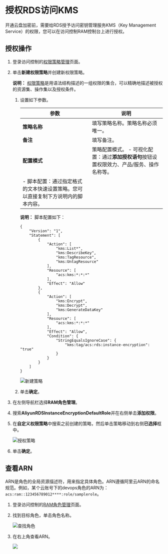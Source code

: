 # 授权RDS访问KMS

开通云盘加密前，需要给RDS授予访问密钥管理服务KMS（Key Management Service）的权限，您可以在访问控制RAM控制台上进行授权。

## 授权操作

1.  登录访问控制的[权限策略管理](https://ram.console.aliyun.com/policies)页面。

2.  单击**新建权限策略**并创建新权限策略。

    **说明：** [权限策略](https://www.alibabacloud.com/help/zh/doc-detail/28628.htm)是用语法结构描述的一组权限的集合，可以精确地描述被授权的资源集、操作集以及授权条件。

    1.  设置如下参数。

        |参数|说明|
        |--|--|
        |**策略名称**|填写策略名称。策略名称必须唯一。|
        |**备注**|填写备注。|
        |**配置模式**|策略配置模式。         -   可视化配置：通过**添加授权语句**按钮设置权限效力、产品/服务、操作名称等。
        -   脚本配置：通过指定格式的文本快速设置策略。您可以直接复制下方说明内的脚本内容。 |

        **说明：** 脚本配置如下：

        ```
        {
            "Version": "1",
            "Statement": [
                {
                    "Action": [
                        "kms:List*",
                        "kms:DescribeKey",
                        "kms:TagResource",
                        "kms:UntagResource"
                    ],
                    "Resource": [
                        "acs:kms:*:*:*"
                    ],
                    "Effect": "Allow"
                },
                {
                    "Action": [
                        "kms:Encrypt",
                        "kms:Decrypt",
                        "kms:GenerateDataKey"
                    ],
                    "Resource": [
                        "acs:kms:*:*:*"
                    ],
                    "Effect": "Allow",
                    "Condition": {
                        "StringEqualsIgnoreCase": {
                            "kms:tag/acs:rds:instance-encryption": "true"
                        }
                    }
                }
            ]
        }
        ```

        ![新建策略](https://static-aliyun-doc.oss-cn-hangzhou.aliyuncs.com/assets/img/zh-CN/6323729951/p66333.png)

    2.  单击**确定**。

3.  在左侧导航栏选择**RAM角色管理**。

4.  搜索**AliyunRDSInstanceEncryptionDefaultRole**并在右侧单击**添加权限**。

5.  在**自定义权限策略**中搜索之前创建的策略，然后单击策略移动到右侧**已选择**框中。

    ![授权策略](https://static-aliyun-doc.oss-cn-hangzhou.aliyuncs.com/assets/img/zh-CN/6510443061/p66341.png)

6.  单击**确定**。


## 查看ARN

ARN是角色的全局资源描述符，用来指定具体角色。ARN遵循阿里云ARN的命名规范。例如，某个云账号下的devops角色的ARN为：`acs:ram::123456789012****:role/samplerole`。

1.  登录访问控制的[RAM角色管理](https://ram.console.aliyun.com/roles)页面。

2.  找到目标角色，单击角色名称。

    ![查找角色](https://static-aliyun-doc.oss-cn-hangzhou.aliyuncs.com/assets/img/zh-CN/6323729951/p66344.png)

3.  在右上角查看ARN。

    ![](https://static-aliyun-doc.oss-cn-hangzhou.aliyuncs.com/assets/img/zh-CN/6323729951/p66346.png)


